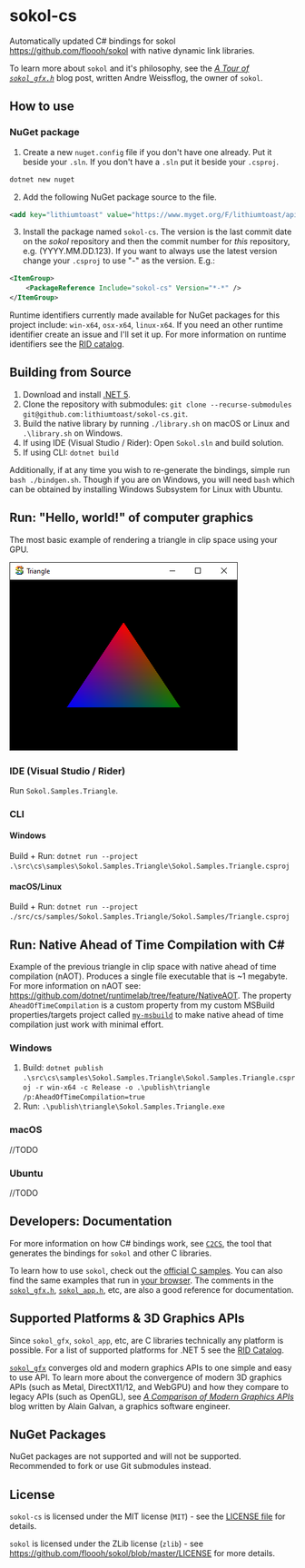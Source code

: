 # sokol-cs

Automatically updated C# bindings for sokol https://github.com/floooh/sokol with native dynamic link libraries.

To learn more about `sokol` and it's philosophy, see the [*A Tour of `sokol_gfx.h`*](https://floooh.github.io/2017/07/29/sokol-gfx-tour.html) blog post, written Andre Weissflog, the owner of `sokol`. 

## How to use

### NuGet package

1. Create a new `nuget.config` file if you don't have one already. Put it beside your `.sln`. If you don't have a `.sln` put it beside your `.csproj`.

```bash
dotnet new nuget
```

2. Add the following NuGet package source to the file.

```xml
<add key="lithiumtoast" value="https://www.myget.org/F/lithiumtoast/api/v3/index.json" />
```

3. Install the package named `sokol-cs`. The version is the last commit date on the *sokol* repository and then the commit number for *this* repository, e.g. (YYYY.MM.DD.123). If you want to always use the latest version change your `.csproj` to use "*-*" as the version. E.g.:

```xml
<ItemGroup>
    <PackageReference Include="sokol-cs" Version="*-*" />
</ItemGroup>
```

Runtime identifiers currently made available for NuGet packages for this project include: `win-x64`, `osx-x64`, `linux-x64`. If you need an other runtime identifier create an issue and I'll set it up. For more information on runtime identifiers see the [RID catalog](https://docs.microsoft.com/en-us/dotnet/core/rid-catalog#using-rids). 

## Building from Source

1. Download and install [.NET 5](https://dotnet.microsoft.com/download).
2. Clone the repository with submodules: `git clone --recurse-submodules git@github.com:lithiumtoast/sokol-cs.git`.
3. Build the native library by running `./library.sh` on macOS or Linux and `.\library.sh` on Windows.
3. If using IDE (Visual Studio / Rider): Open `Sokol.sln` and build solution.
4. If using CLI: `dotnet build`

Additionally, if at any time you wish to re-generate the bindings, simple run `bash ./bindgen.sh`. Though if you are on Windows, you will need `bash` which can be obtained by installing Windows Subsystem for Linux with Ubuntu.

## Run: "Hello, world!" of computer graphics

The most basic example of rendering a triangle in clip space using your GPU.

![Triangle](docs/images/1-triangle.png)

### IDE (Visual Studio / Rider)

Run `Sokol.Samples.Triangle`.

### CLI

#### Windows

Build + Run: `dotnet run --project .\src\cs\samples\Sokol.Samples.Triangle\Sokol.Samples.Triangle.csproj`

#### macOS/Linux

Build + Run: `dotnet run --project ./src/cs/samples/Sokol.Samples.Triangle/Sokol.Samples/Triangle.csproj`

## Run: Native Ahead of Time Compilation with C#

Example of the previous triangle in clip space with native ahead of time compilation (nAOT). Produces a single file executable that is ~1 megabyte. For more information on nAOT see: https://github.com/dotnet/runtimelab/tree/feature/NativeAOT. The property `AheadOfTimeCompilation` is a custom property from my custom MSBuild properties/targets project called [`my-msbuild`](https://github.com/lithiumtoast/my-msbuild) to make native ahead of time compilation just work with minimal effort.

### Windows

1. Build: `dotnet publish .\src\cs\samples\Sokol.Samples.Triangle\Sokol.Samples.Triangle.csproj -r win-x64 -c Release -o .\publish\triangle /p:AheadOfTimeCompilation=true`
2. Run: `.\publish\triangle\Sokol.Samples.Triangle.exe`

### macOS

//TODO

### Ubuntu

//TODO

## Developers: Documentation

For more information on how C# bindings work, see [`C2CS`](https://github.com/lithiumtoast/c2cs), the tool that generates the bindings for `sokol` and other C libraries.

To learn how to use `sokol`, check out the [official C samples](https://github.com/floooh/sokol-samples). You can also find the same examples that run in [your browser](https://floooh.github.io/sokol-html5/index.html). The comments in the [`sokol_gfx.h`](https://github.com/floooh/sokol/blob/master/sokol_gfx.h), [`sokol_app.h`](https://github.com/floooh/sokol/blob/master/sokol_app.h), etc, are also a good reference for documentation.

## Supported Platforms & 3D Graphics APIs

Since `sokol_gfx`, `sokol_app`, etc, are C libraries technically any platform is possible. For a list of supported platforms for .NET 5 see the [RID Catalog](https://docs.microsoft.com/en-us/dotnet/core/rid-catalog).

[`sokol_gfx`](https://github.com/floooh/sokol#sokol_gfxh) converges old and modern graphics APIs to one simple and easy to use API. To learn more about the convergence of modern 3D graphics APIs (such as Metal, DirectX11/12, and WebGPU) and how they compare to legacy APIs (such as OpenGL), see *[A Comparison of Modern Graphics APIs](https://alain.xyz/blog/comparison-of-modern-graphics-apis)* blog written by Alain Galvan, a graphics software engineer.

## NuGet Packages

NuGet packages are not supported and will not be supported. Recommended to fork or use Git submodules instead.

## License

`sokol-cs` is licensed under the MIT license (`MIT`) - see the [LICENSE file](LICENSE) for details.

`sokol` is licensed under the ZLib license (`zlib`) - see https://github.com/floooh/sokol/blob/master/LICENSE for more details.

